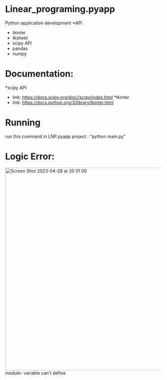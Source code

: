 # Linear_programing.pyapp
Python application development
*API
- tkinter
- tksheet
- scipy API
- pandas
- numpy
# Documentation:
*scipy API
- link: https://docs.scipy.org/doc//scipy/index.html
*tkinter
- link: https://docs.python.org/3/library/tkinter.html
# Running
run this command in LNP.pyapp project : 
 "python main.py"
 
# Logic Error:
<img width="652" alt="Screen Shot 2023-04-28 at 20 01 06" src="https://user-images.githubusercontent.com/93373784/235154558-f0210dd0-838f-4fd7-b4f1-6cf6e701ef76.png">
module- variable can't define

